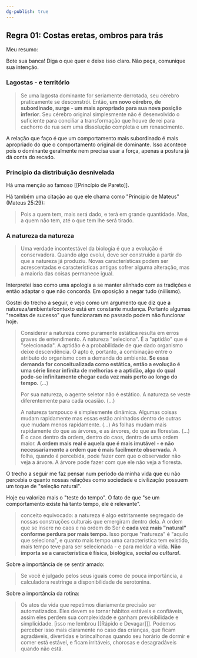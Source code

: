 ```yaml
---
dg-publish: true
---
```

## Regra 01: Costas eretas, ombros para trás

Meu resumo:

Bote sua banca! Diga o que quer e deixe isso claro. Não peça, comunique sua intenção.

### Lagostas - e território

> Se uma lagosta dominante for seriamente derrotada, seu cérebro praticamente se desconstrói. Então, **um novo cérebro, de subordinado, surge - um mais apropriado para sua nova posição inferior**. Seu cérebro original simplesmente não é desenvolvido o suficiente para conciliar a transformação que houve de rei para cachorro de rua sem uma dissolução completa e um renascimento.

A relação que faço é que um comportamento mais subordinado é mais apropriado do que o comportamento original de dominante. Isso acontece pois o dominante geralmente nem precisa usar a força, apenas a postura já dá conta do recado.

### Princípio da distribuição desnivelada

Há uma menção ao famoso [[Princípio de Pareto]].

Há também uma citação ao que ele chama como "Princípio de Mateus" (Mateus 25:29):

> Pois a quem tem, mais será dado, e terá em grande quantidade. Mas, a quem não tem, até o que tem lhe será tirado.


### A natureza da natureza

> Uma verdade incontestável da biologia é que a evolução é conservadora. Quando algo evolui, deve ser construído a partir do que a natureza já produziu. Novas características podem ser acrescentadas e características antigas sofrer alguma alteração, mas a maioria das coisas permanece igual.

Interpretei isso como uma apologia a se manter alinhado com as tradições e então adaptar o que não concorda. Em oposição a negar tudo (niilismo).

Gostei do trecho a seguir, e vejo como um argumento que diz que a natureza/ambiente/contexto está em constante mudança. Portanto algumas "receitas de sucesso" que funcionaram no passado podem não funcionar hoje.

> Considerar a natureza como puramente estática resulta em erros graves de entendimento. A natureza "seleciona". É a "aptidão" que é "selecionada". A aptidão é a probabilidade de que dado organismo deixe descendência. O apto é, portanto, a combinação entre o atributo do organismo com a demanda do ambiente. **Se essa demanda for conceitualizada como estática, então a evolução é uma série linear infinita de melhorias e a aptidão, algo do qual pode-se infinitamente chegar cada vez mais perto ao longo do tempo.** (...)
> 
> Por sua natureza, o agente seletor não é estático. A natureza se veste diferentemente para cada ocasião. (...)
> 
> A natureza tampouco é simplesmente dinâmica. Algumas coisas mudam rapidamente mas essas estão aninhados dentro de outras que mudam menos rapidamente. (...) As folhas mudam mais rapidamente do que as árvores, e as árvores, do que as florestas. (...) É o caos dentro da ordem, dentro do caos, dentro de uma ordem maior. **A ordem mais real é aquela que é mais imutável - e não necessariamente a ordem que é mais facilmente observada.** A folha, quando é percebida, pode fazer com que o observador não veja a árvore. A árvore pode fazer com que ele não veja a floresta.

O trecho a seguir me faz pensar num período da minha vida que eu não percebia o quanto nossas relações como sociedade e civilização possuem um toque de "seleção natural".

Hoje eu valorizo mais o "teste do tempo". O fato de que "se um comportamento existe há tanto tempo, ele é relevante".

> conceito equivocado: a natureza é algo estritamente segregado de nossas construções culturais que emergiram dentro dela. A ordem que se insere no caos e na ordem do Ser é **cada vez mais "natural" conforme perdura por mais tempo.** Isso porque "natureza" é "aquilo que seleciona", e quanto mais tempo uma característica tem existido, mais tempo teve para ser selecionada - e para moldar a vida. **Não importa se a característica é física, biológica, *social ou cultural*.**


Sobre a importância de se sentir amado:

> Se você é julgado pelos seus iguais como de pouca importância, a calculadora restringe a disponibilidade de serotonina.


Sobre a importância da rotina:

> Os atos da vida que repetimos diariamente precisão ser automatizados. Eles devem se tornar hábitos estáveis e confiáveis, assim eles perdem sua complexidade e ganham previsibilidade e simplicidade. [isso me lembrou [[Rápido e Devagar]]]. Podemos perceber isso mais claramente no caso das crianças, que ficam agradáveis, divertidas e brincalhonas quando seu horário de dormir e comer está estável, e ficam irritáveis, chorosas e desagradáveis quando não está.


